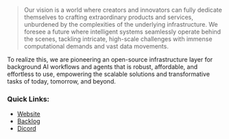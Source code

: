 > Our vision is a world where creators and innovators can fully dedicate themselves to crafting extraordinary products and services, unburdened by the complexities of the underlying infrastructure. We foresee a future where intelligent systems seamlessly operate behind the scenes, tackling intricate, high-scale challenges with immense computational demands and vast data movements.

To realize this, we are pioneering an open-source infrastructure layer for background AI workflows and agents that is robust, affordable, and effortless to use, empowering the scalable solutions and transformative tasks of today, tomorrow, and beyond.

### Quick Links:
- [Website](https://exosphere.host)
- [Backlog](https://github.com/orgs/exospherehost/projects/1)
- [Dicord](https://discord.gg/JzCT6HRN)
